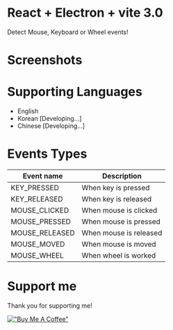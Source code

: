 # React + Electron + vite 3.0
Detect Mouse, Keyboard or Wheel events!

# Screenshots

# Supporting Languages
- English
- Korean [Developing...]
- Chinese [Developing...]

# Events Types
| Event name     | Description            |
|----------------|------------------------|
| KEY_PRESSED    | When key is pressed    |
| KEY_RELEASED   | When key is released   |
| MOUSE_CLICKED  | When mouse is clicked  |
| MOUSE_PRESSED  | When mouse is pressed  |
| MOUSE_RELEASED | When mouse is released |
| MOUSE_MOVED    | When mouse is moved    |
| MOUSE_WHEEL    | When wheel is worked   |

# Support me
Thank you for supporting me! <br>

[!["Buy Me A Coffee"](https://www.buymeacoffee.com/assets/img/custom_images/orange_img.png)](https://www.buymeacoffee.com/youngjinkwak)

[//]: # (# Todo)
[//]: # (## 진행 중이던거)
[//]: # (- DARK MODE)
[//]: # (- Setting Dialog 끝내기)
[//]: # ()
[//]: # (## 옮겨야 할것)
[//]: # (- Dark mode)
[//]: # (  - Payload)
[//]: # (  - Electron hook)
